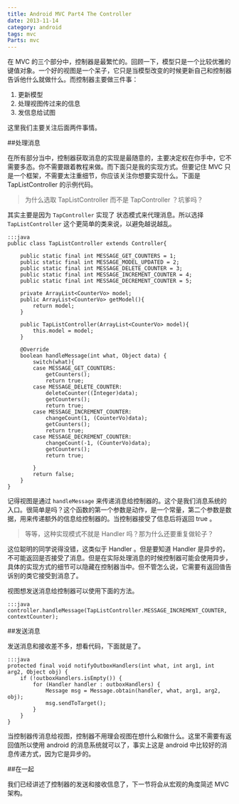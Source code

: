 ```yaml
---
title: Android MVC Part4 The Controller
date: 2013-11-14
category: android
tags: mvc
Parts: mvc
---
```


在 MVC 的三个部分中，控制器是最繁忙的。回顾一下，模型只是一个比较优雅的键值对象。一个好的视图是一个呆子，它只是当模型改变的时候更新自己和控制器告诉他什么就做什么。而控制器主要做三件事：
<!-- excerpt -->

1. 更新模型
2. 处理视图传过来的信息
3. 发信息给试图

这里我们主要关注后面两件事情。

##处理消息

在所有部分当中，控制器获取消息的实现是最随意的，主要决定权在你手中，它不需要多态。你不需要跟着教程来做。而下面只是我的实现方式。但要记住 MVC 只是一个框架，不需要太注重细节，你应该关注你想要实现什么。下面是 TapListController 的示例代码。

>为什么选取 TapListController 而不是 TapController ？坑爹吗？

其实主要是因为 `TapController` 实现了 状态模式来代理消息。所以选择 `TapListController` 这个更简单的类来说，以避免越说越乱。

    :::java
    public class TapListController extends Controller{
        
        public static final int MESSAGE_GET_COUNTERS = 1;
        public static final int MESSAGE_MODEL_UPDATED = 2;
        public static final int MESSAGE_DELETE_COUNTER = 3;
        public static final int MESSAGE_INCREMENT_COUNTER = 4;
        public static final int MESSAGE_DECREMENT_COUNTER = 5;
        
        private ArrayList<CounterVo> model;
        public ArrayList<CounterVo> getModel(){
            return model;
        }
        
        public TapListController(ArrayList<CounterVo> model){
            this.model = model;
        }

        @Override
        boolean handleMessage(int what, Object data) {
            switch(what){
            case MESSAGE_GET_COUNTERS:
                getCounters();
                return true;
            case MESSAGE_DELETE_COUNTER:
                deleteCounter((Integer)data);
                getCounters();
                return true;
            case MESSAGE_INCREMENT_COUNTER:
                changeCount(1, (CounterVo)data);
                getCounters();
                return true;
            case MESSAGE_DECREMENT_COUNTER:
                changeCount(-1, (CounterVo)data);
                getCounters();
                return true;
                
            }
            return false;
        }
    }

记得视图是通过 `handleMessage` 来传递消息给控制器的。这个是我们消息系统的入口。很简单是吗？这个函数的第一个参数是动作，是一个常量，第二个参数是数据，用来传递额外的信息给控制器的。当控制器接受了信息后将返回 true 。

>等等，这种实现模式不就是 Handler 吗？那为什么还要重复做轮子？

这位聪明的同学说得没错，这类似于 Handler 。但是要知道 Handler 是异步的，不可能返回是否接受了消息。但是在实际处理消息的时候控制器可能会使用异步，具体的实现方式的细节可以隐藏在控制器当中。但不管怎么说，它需要有返回值告诉别的类它接受到消息了。

视图想发送消息给控制器可以使用下面的方法。

    :::java
    controller.handleMessage(TapListController.MESSAGE_INCREMENT_COUNTER, contextCounter);

##发送消息

发送消息和接收差不多，想看代码，下面就是了。

    :::java
    protected final void notifyOutboxHandlers(int what, int arg1, int arg2, Object obj) {
        if (!outboxHandlers.isEmpty()) {
            for (Handler handler : outboxHandlers) {
                Message msg = Message.obtain(handler, what, arg1, arg2, obj);
                msg.sendToTarget();
            }
        }
    }

当控制器传消息给视图，控制器不用理会视图在想什么和做什么。这里不需要有返回值所以使用 android 的消息系统就可以了，事实上这是 android 中比较好的消息传递方式，因为它是异步的。

##在一起

我们已经讲述了控制器的发送和接收信息了，下一节将会从宏观的角度简述 MVC 架构。
